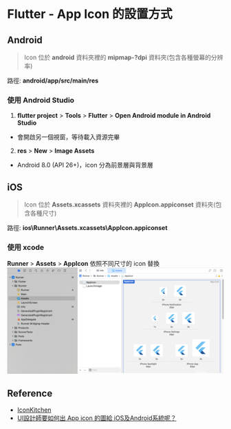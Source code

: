 # Flutter - App Icon 的設置方式

## Android
> Icon 位於 **android** 資料夾裡的 **mipmap-?dpi** 資料夾(包含各種螢幕的分辨率)

路徑: **android/app/src/main/res**

### 使用 Android Studio

1. **flutter project** > **Tools** > **Flutter** > **Open Android module in Android Studio**
  - 會開啟另一個視窗，等待載入資源完畢
2. **res** > **New** > **Image Assets**
  - Android 8.0 (API 26+)，icon 分為前景層與背景層

## iOS
> Icon 位於 **Assets.xcassets** 資料夾裡的 **AppIcon.appiconset** 資料夾(包含各種尺寸)

路徑: **ios\Runner\Assets.xcassets\AppIcon.appiconset**

### 使用 xcode

**Runner** > **Assets** > **AppIcon**
依照不同尺寸的 icon 替換
![xcode app icon](../../assets/app_icon_xcode.png)

## Reference
- [IconKitchen](https://icon.kitchen/)
- [UI設計師要如何出 App icon 的圖給 iOS及Android系統呢？](https://joycehg.medium.com/ui%E8%A8%AD%E8%A8%88%E5%B8%AB%E8%A6%81%E5%A6%82%E4%BD%95%E5%87%BA-app-icon-%E7%9A%84%E5%9C%96%E7%B5%A6-ios%E5%8F%8Aandroid%E7%B3%BB%E7%B5%B1%E5%91%A2-2de8d607e4d8)